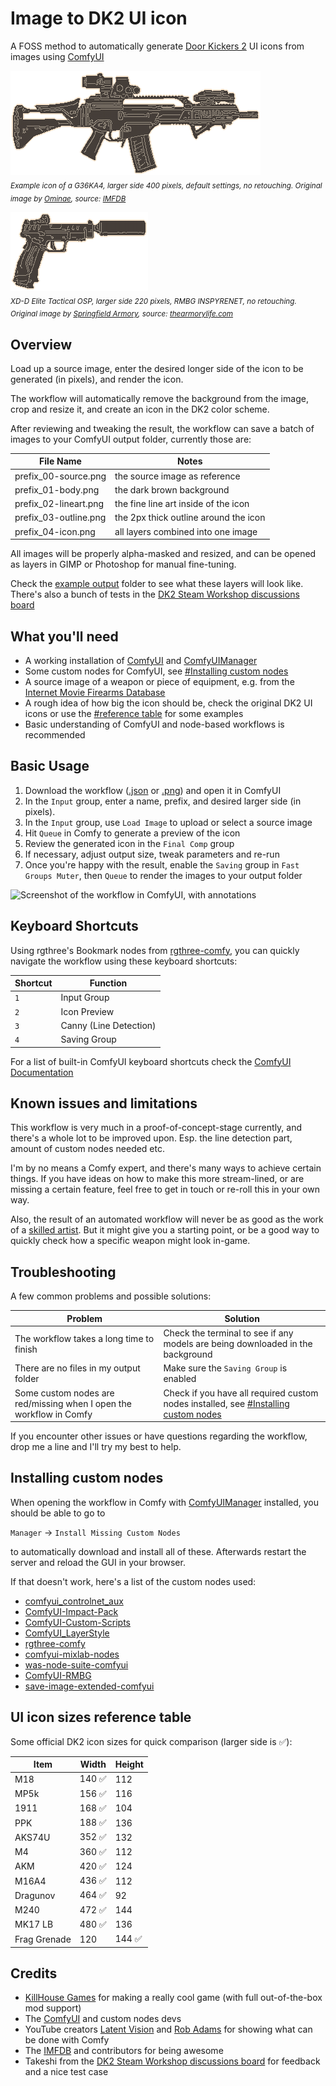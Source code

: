 # Image to DK2 UI icon
A FOSS method to automatically generate [Door Kickers 2](https://inthekillhouse.com/doorkickers2/) UI icons from images using [ComfyUI](https://github.com/comfyanonymous/ComfyUI)

![Example of an auto-generated DK2 UI icon](example_output/hk-g36ka4/hk-g36ka4-tacticool_04-icon.png) \
<sub> *Example icon of a G36KA4, larger side 400 pixels, default settings, no retouching. Original image by [Ominae](https://www.imfdb.org/wiki/Special:Contributions/Ominae), source: [IMFDB](https://www.imfdb.org/wiki/File:HK_G36KA4_right.jpg)* </sub>

![Example of an auto-generated DK2 UI icon](example_output/xdm-elite/xdm-elite-tac-osp_04-icon.png) \
<sub> *XD-D Elite Tactical OSP, larger side 220 pixels, RMBG INSPYRENET, no retouching. Original image by [Springfield Armory](https://www.springfield-armory.com/), source: [thearmorylife.com](https://www.thearmorylife.com/suppressing-the-xd-m-elite-tactical-osp/)* </sub>


## Overview
Load up a source image, enter the desired longer side of the icon to be generated (in pixels), and render the icon.

The workflow will automatically remove the background from the image, crop and resize it, and create an icon in the DK2 color scheme.

After reviewing and tweaking the result, the workflow can save a batch of images to your ComfyUI output folder, currently those are:

| File Name | Notes |
|---|---|
| prefix_00-source.png | the source image as reference |
| prefix_01-body.png | the dark brown background |
| prefix_02-lineart.png | the fine line art inside of the icon |
| prefix_03-outline.png | the 2px thick outline around the icon |
| prefix_04-icon.png | all layers combined into one image |

All images will be properly alpha-masked and resized, and can be opened as layers in GIMP or Photoshop for manual fine-tuning.

Check the [example output](example_output) folder to see what these layers will look like. There's also a bunch of tests in the [DK2 Steam Workshop discussions board](https://steamcommunity.com/workshop/discussions/18446744073709551615/783166598552778265/?appid=1239080)


## What you'll need
- A working installation of [ComfyUI](https://github.com/comfyanonymous/ComfyUI) and [ComfyUIManager](https://github.com/ltdrdata/ComfyUI-Manager)
- Some custom nodes for ComfyUI, see [#Installing custom nodes](#installing-custom-nodes)
- A source image of a weapon or piece of equipment, e.g. from the [Internet Movie Firearms Database](https://imfdb.org)
- A rough idea of how big the icon should be, check the original DK2 UI icons or use the [#reference table](#ui-icon-sizes-reference-table) for some examples
- Basic understanding of ComfyUI and node-based workflows is recommended


## Basic Usage
1. Download the workflow ([.json](image-to-dk2-ui-icon-comfyui.json) or [.png](image-to-dk2-ui-icon-comfyui.png)) and open it in ComfyUI
2. In the `Input` group, enter a name, prefix, and desired larger side (in pixels). 
3. In the `Input` group, use `Load Image` to upload or select a source image
4. Hit `Queue` in Comfy to generate a preview of the icon
5. Review the generated icon in the `Final Comp` group
6. If necessary, adjust output size, tweak parameters and re-run
7. Once you're happy with the result, enable the `Saving` group in `Fast Groups Muter`, then `Queue` to render the images to your output folder

![Screenshot of the workflow in ComfyUI, with annotations](https://github.com/user-attachments/assets/bdc32717-4d14-4e56-9d5b-5690a904dae7)


## Keyboard Shortcuts
Using rgthree's Bookmark nodes from [rgthree-comfy](https://github.com/rgthree/rgthree-comfy), you can quickly navigate the workflow using these keyboard shortcuts:

| Shortcut | Function |
|---|---|
| `1` | Input Group |
| `2` | Icon Preview |
| `3` | Canny (Line Detection) |
| `4` | Saving Group |

For a list of built-in ComfyUI keyboard shortcuts check the [ComfyUI Documentation](https://github.com/comfyanonymous/ComfyUI?tab=readme-ov-file#shortcuts)


## Known issues and limitations
This workflow is very much in a proof-of-concept-stage currently, and there's a whole lot to be improved upon. Esp. the line detection part, amount of custom nodes needed etc.

I'm by no means a Comfy expert, and there's many ways to achieve certain things. If you have ideas on how to make this more stream-lined, or are missing a certain feature, feel free to get in touch or re-roll this in your own way.

Also, the result of an automated workflow will never be as good as the work of a [skilled artist](https://www.youtube.com/watch?v=tUdhOt9A1l0). But it might give you a starting point, or be a good way to quickly check how a specific weapon might look in-game.


## Troubleshooting
A few common problems and possible solutions:

| Problem | Solution |
|---|---|
| The workflow takes a long time to finish | Check the terminal to see if any models are being downloaded in the background |
| There are no files in my output folder | Make sure the `Saving Group` is enabled |
| Some custom nodes are red/missing when I open the workflow in Comfy | Check if you have all required custom nodes installed, see [#Installing custom nodes](#installing-custom-nodes) |

If you encounter other issues or have questions regarding the workflow, drop me a line and I'll try my best to help.


## Installing custom nodes
When opening the workflow in Comfy with [ComfyUIManager](https://github.com/ltdrdata/ComfyUI-Manager) installed, you should be able to go to

`Manager` -> `Install Missing Custom Nodes`

to automatically download and install all of these. Afterwards restart the server and reload the GUI in your browser.

If that doesn't work, here's a list of the custom nodes used:
- [comfyui_controlnet_aux](https://github.com/Fannovel16/comfyui_controlnet_aux)
- [ComfyUI-Impact-Pack](https://github.com/ltdrdata/ComfyUI-Impact-Pack)
- [ComfyUI-Custom-Scripts](https://github.com/pythongosssss/ComfyUI-Custom-Scripts)
- [ComfyUI_LayerStyle](https://github.com/chflame163/ComfyUI_LayerStyle)
- [rgthree-comfy](https://github.com/rgthree/rgthree-comfy)
- [comfyui-mixlab-nodes](https://github.com/shadowcz007/comfyui-mixlab-nodes)
- [was-node-suite-comfyui](https://github.com/WASasquatch/was-node-suite-comfyui)
- [ComfyUI-RMBG](https://github.com/1038lab/ComfyUI-RMBG)
- [save-image-extended-comfyui](https://github.com/audioscavenger/save-image-extended-comfyui)


## UI icon sizes reference table
Some official DK2 icon sizes for quick comparison (larger side is ✅):

| Item | Width | Height |
|---|---|---|
| M18 | 140 ✅ | 112 |
| MP5k | 156 ✅ | 116 |
| 1911 | 168 ✅ | 104 |
| PPK | 188 ✅ | 136 |
| AKS74U | 352 ✅ | 132 |
| M4 | 360 ✅ | 112 |
| AKM | 420 ✅ | 124 |
| M16A4 | 436 ✅ | 112 |
| Dragunov | 464 ✅ | 92 |
| M240 | 472 ✅ | 144 |
| MK17 LB | 480 ✅ | 136 |
| Frag Grenade | 120 | 144 ✅ |


## Credits
- [KillHouse Games](https://inthekillhouse.com) for making a really cool game (with full out-of-the-box mod support)
- The [ComfyUI](https://www.comfy.org) and custom nodes devs
- YouTube creators [Latent Vision](https://www.youtube.com/@latentvision) and [Rob Adams](https://www.youtube.com/@robadams2451) for showing what can be done with Comfy
- The [IMFDB](https://imfdb.org) and contributors for being awesome
- Takeshi from the [DK2 Steam Workshop discussions board](https://steamcommunity.com/workshop/discussions/18446744073709551615/783166598552778265/?appid=1239080) for feedback and a nice test case

